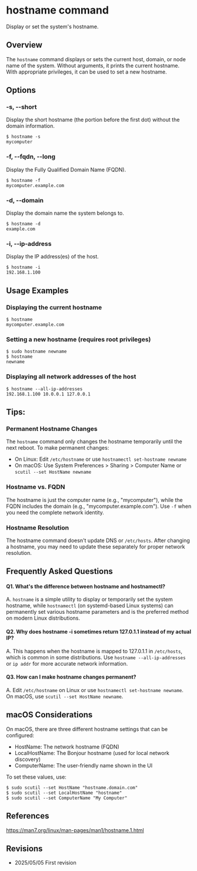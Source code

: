 # hostname command

Display or set the system's hostname.

## Overview

The `hostname` command displays or sets the current host, domain, or node name of the system. Without arguments, it prints the current hostname. With appropriate privileges, it can be used to set a new hostname.

## Options

### **-s, --short**

Display the short hostname (the portion before the first dot) without the domain information.

```console
$ hostname -s
mycomputer
```

### **-f, --fqdn, --long**

Display the Fully Qualified Domain Name (FQDN).

```console
$ hostname -f
mycomputer.example.com
```

### **-d, --domain**

Display the domain name the system belongs to.

```console
$ hostname -d
example.com
```

### **-i, --ip-address**

Display the IP address(es) of the host.

```console
$ hostname -i
192.168.1.100
```

## Usage Examples

### Displaying the current hostname

```console
$ hostname
mycomputer.example.com
```

### Setting a new hostname (requires root privileges)

```console
$ sudo hostname newname
$ hostname
newname
```

### Displaying all network addresses of the host

```console
$ hostname --all-ip-addresses
192.168.1.100 10.0.0.1 127.0.0.1
```

## Tips:

### Permanent Hostname Changes

The `hostname` command only changes the hostname temporarily until the next reboot. To make permanent changes:
- On Linux: Edit `/etc/hostname` or use `hostnamectl set-hostname newname`
- On macOS: Use System Preferences > Sharing > Computer Name or `scutil --set HostName newname`

### Hostname vs. FQDN

The hostname is just the computer name (e.g., "mycomputer"), while the FQDN includes the domain (e.g., "mycomputer.example.com"). Use `-f` when you need the complete network identity.

### Hostname Resolution

The hostname command doesn't update DNS or `/etc/hosts`. After changing a hostname, you may need to update these separately for proper network resolution.

## Frequently Asked Questions

#### Q1. What's the difference between hostname and hostnamectl?
A. `hostname` is a simple utility to display or temporarily set the system hostname, while `hostnamectl` (on systemd-based Linux systems) can permanently set various hostname parameters and is the preferred method on modern Linux distributions.

#### Q2. Why does hostname -i sometimes return 127.0.1.1 instead of my actual IP?
A. This happens when the hostname is mapped to 127.0.1.1 in `/etc/hosts`, which is common in some distributions. Use `hostname --all-ip-addresses` or `ip addr` for more accurate network information.

#### Q3. How can I make hostname changes permanent?
A. Edit `/etc/hostname` on Linux or use `hostnamectl set-hostname newname`. On macOS, use `scutil --set HostName newname`.

## macOS Considerations

On macOS, there are three different hostname settings that can be configured:

- HostName: The network hostname (FQDN)
- LocalHostName: The Bonjour hostname (used for local network discovery)
- ComputerName: The user-friendly name shown in the UI

To set these values, use:

```console
$ sudo scutil --set HostName "hostname.domain.com"
$ sudo scutil --set LocalHostName "hostname"
$ sudo scutil --set ComputerName "My Computer"
```

## References

https://man7.org/linux/man-pages/man1/hostname.1.html

## Revisions

- 2025/05/05 First revision